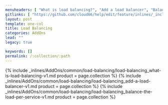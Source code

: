 ```yaml
---
menuheaders: [ "What is load balancing?", "Add a load balancer", "Balance the load per service" ]
gitlinks: [ "https://github.com/cloud66/help/edit/feature/inlines/_includes/_inlines/AddOns/common/load-balancing/load-balancing_contents-v1.md", "https://github.com/cloud66/help/edit/feature/inlines/_includes/_inlines/AddOns/common/load-balancing/load-balancing_what-is-load-balancing-v1.md", "https://github.com/cloud66/help/edit/feature/inlines/_includes/_inlines/AddOns/common/load-balancing/load-balancing_add-a-load-balancer-v1.md", "https://github.com/cloud66/help/edit/feature/inlines/_includes/_inlines/AddOns/common/load-balancing/load-balancing_balance-the-load-per-service-v1.md" ]
layout: post
template: one-col
title: Load Balancing
categories: AddOns
lead: ""
legacy: true

keywords: []
permalink: /:collection/:path
---
```






<a href="#what-is-load-balancing"></a>{% include _inlines/AddOns/common/load-balancing/load-balancing_what-is-load-balancing-v1.md  product = page.collection %}
<a href="#add-a-load-balancer"></a>{% include _inlines/AddOns/common/load-balancing/load-balancing_add-a-load-balancer-v1.md  product = page.collection %}
<a href="#balance-the-load-per-service"></a>{% include _inlines/AddOns/common/load-balancing/load-balancing_balance-the-load-per-service-v1.md  product = page.collection %}